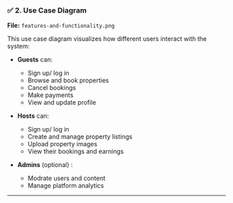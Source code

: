 ### ✅ 2. Use Case Diagram

**File:** `features-and-functionality.png`

This use case diagram visualizes how different users interact with the system:

- **Guests** can:
    - Sign up/ log in 
    - Browse and book properties
    - Cancel bookings
    - Make payments
    - View and update profile

-  **Hosts** can: 
    - Sign up/ log in 
    - Create and manage property listings
    - Upload property images
    - View their bookings and earnings

- **Admins** (optional) :
    - Modrate users and content
    - Manage platform analytics

---

